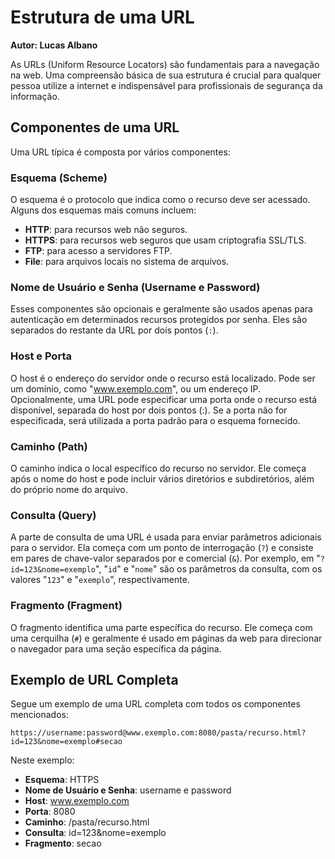 # Estrutura de uma URL
**Autor: Lucas Albano**

As URLs (Uniform Resource Locators) são fundamentais para a navegação na web. Uma compreensão básica de sua estrutura é crucial para qualquer pessoa utilize a internet e indispensável para profissionais de segurança da informação.

## Componentes de uma URL

Uma URL típica é composta por vários componentes:
### Esquema (Scheme)

O esquema é o protocolo que indica como o recurso deve ser acessado. Alguns dos esquemas mais comuns incluem:

- **HTTP**: para recursos web não seguros.
- **HTTPS**: para recursos web seguros que usam criptografia SSL/TLS.
- **FTP**: para acesso a servidores FTP.
- **File**: para arquivos locais no sistema de arquivos.

### Nome de Usuário e Senha (Username e Password)

Esses componentes são opcionais e geralmente são usados apenas para autenticação em determinados recursos protegidos por senha. Eles são separados do restante da URL por dois pontos (`:`).

### Host e Porta

O host é o endereço do servidor onde o recurso está localizado. Pode ser um domínio, como "www.exemplo.com", ou um endereço IP. Opcionalmente, uma URL pode especificar uma porta onde o recurso está disponível, separada do host por dois pontos (:). Se a porta não for especificada, será utilizada a porta padrão para o esquema fornecido.

### Caminho (Path)

O caminho indica o local específico do recurso no servidor. Ele começa após o nome do host e pode incluir vários diretórios e subdiretórios, além do próprio nome do arquivo.

### Consulta (Query)

A parte de consulta de uma URL é usada para enviar parâmetros adicionais para o servidor. Ela começa com um ponto de interrogação (`?`) e consiste em pares de chave-valor separados por e comercial (`&`). Por exemplo, em "`?id=123&nome=exemplo`", "`id`" e "`nome`" são os parâmetros da consulta, com os valores "`123`" e "`exemplo`", respectivamente.

### Fragmento (Fragment)

O fragmento identifica uma parte específica do recurso. Ele começa com uma cerquilha (`#`) e geralmente é usado em páginas da web para direcionar o navegador para uma seção específica da página.

## Exemplo de URL Completa

Segue um exemplo de uma URL completa com todos os componentes mencionados:

```
https://username:password@www.exemplo.com:8080/pasta/recurso.html?id=123&nome=exemplo#secao
```

Neste exemplo:

- **Esquema**: HTTPS
- **Nome de Usuário e Senha**: username e password
- **Host**: www.exemplo.com
- **Porta**: 8080
- **Caminho**: /pasta/recurso.html
- **Consulta**: id=123&nome=exemplo
- **Fragmento**: secao
